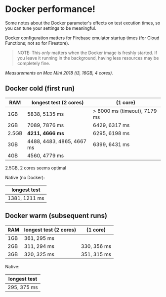 # Docker performance! 

Some notes about the Docker parameter's effects on test excution times, so you can tune your settings to be meaningful.

Docker configuration matters for Firebase emulator startup times (for Cloud Functions; not so for Firestore). 

>NOTE: This *only* matters when the Docker image is freshly started. If you leave it running in the background, having less resources may be completely fine.

*Measurements on Mac Mini 2018 (i3, 16GB, 4 cores).*

## Docker cold (first run)

| RAM | longest test (2 cores) | (1 core) |
|-----|---------------|-------------------|
| 1GB | 5838, 5135 ms | > 8000 ms (timeout), 7179 ms |
| 2GB | 7089, 7876 ms | 6429, 6317 ms |
| 2.5GB | **4211, 4666 ms** | 6295, 6198 ms |
| 3GB | 4488, 4483, 4865, 4667 ms | 6399, 6431 ms |
| 4GB | 4560, 4779 ms |

2.5GB, 2 cores seems optimal

Native (no Docker):

| longest test |
|---|
| 1381, 1211 ms |

## Docker warm (subsequent runs)

| RAM | longest test (2 cores) | (1 core) |
|-----|---------------|-------------------|
| 1GB | 361, 295 ms |
| 2GB | 311, 294 ms | 330, 356 ms |
| 3GB | 320, 325 ms | 351, 315 ms |

Native:

| longest test |
|---|
| 295, 375 ms |
